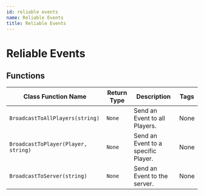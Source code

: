 ```yaml
---
id: reliable events
name: Reliable Events
title: Reliable Events
---
```


# Reliable Events

## Functions

| Class Function Name | Return Type | Description | Tags |
| ------------------- | ----------- | ----------- | ---- |
| `BroadcastToAllPlayers(string)` | `None` | Send an Event to all Players. | None |
| `BroadcastToPlayer(Player, string)` | `None` | Send an Event to a specific Player. | None |
| `BroadcastToServer(string)` | `None` | Send an Event to the server. | None |
